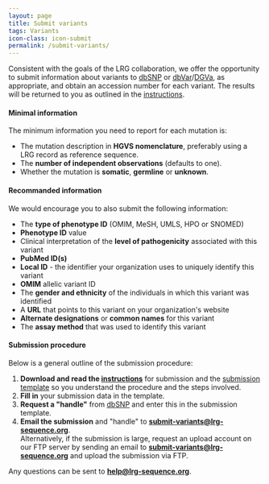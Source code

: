 ```yaml
---
layout: page
title: Submit variants
tags: Variants
icon-class: icon-submit
permalink: /submit-variants/
---
```


Consistent with the goals of the LRG collaboration, we offer the opportunity to submit information about variants to [dbSNP](http://www.ncbi.nlm.nih.gov/projects/SNP/) or [dbVar](http://www.ncbi.nlm.nih.gov/dbvar)/[DGVa](http://www.ebi.ac.uk/dgva/), as appropriate, and obtain an accession number for each variant. The results will be returned to you as outlined in the [instructions](http://ftp.ebi.ac.uk/pub/databases/lrgex/docs/SubmittingVariationInfo.pdf).  


#### Minimal information

The minimum information you need to report for each mutation is:

* The mutation description in **HGVS nomenclature**, preferably using a LRG record as reference sequence.
* The **number of independent observations** (defaults to one).
* Whether the mutation is **somatic**, **germline** or **unknown**.


#### Recommanded information

We would encourage you to also submit the following information:

* The **type of phenotype ID** (OMIM, MeSH, UMLS, HPO or SNOMED)
* **Phenotype ID** value
* Clinical interpretation of the **level of pathogenicity** associated with this variant
* **PubMed ID(s)**
* **Local ID** - the identifier your organization uses to uniquely identify this variant
* **OMIM** allelic variant ID
* The **gender and ethnicity** of the individuals in which this variant was identified
* A **URL** that points to this variant on your organization's website
* **Alternate designations** or **common names** for this variant
* The **assay method** that was used to identify this variant


#### Submission procedure

Below is a general outline of the submission procedure: 

1. **Download and read the [instructions](http://ftp.ebi.ac.uk/pub/databases/lrgex/docs/SubmittingVariationInfo.pdf)** for submission and the [submission template](http://ftp.ebi.ac.uk/pub/databases/lrgex/docs/submission_template.xls) so you understand the procedure and the steps involved.
2. **Fill in** your submission data in the template.
3. **Request a "handle"** from [dbSNP](http://www.ncbi.nlm.nih.gov/projects/SNP/handle) and enter this in the submission template.
4. **Email the submission** and "handle" to **submit-variants@lrg-sequence.org**.  
   Alternatively, if the submission is large, request an upload account on our FTP server by sending an email to **submit-variants@lrg-sequence.org** and upload the submission via FTP.


Any questions can be sent to **help@lrg-sequence.org**.